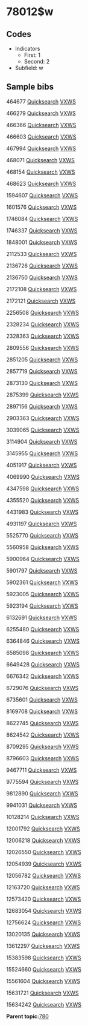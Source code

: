 # 78012$w

## Codes

-   Indicators
    -   First: 1
    -   Second: 2
-   Subfield: w

## Sample bibs

464677 [Quicksearch](https://search.library.yale.edu/catalog/464677) [VXWS](http://prodorbis.library.yale.edu:7014/vxws/GetHoldingsService?bibId=464677)

466279 [Quicksearch](https://search.library.yale.edu/catalog/466279) [VXWS](http://prodorbis.library.yale.edu:7014/vxws/GetHoldingsService?bibId=466279)

466366 [Quicksearch](https://search.library.yale.edu/catalog/466366) [VXWS](http://prodorbis.library.yale.edu:7014/vxws/GetHoldingsService?bibId=466366)

466603 [Quicksearch](https://search.library.yale.edu/catalog/466603) [VXWS](http://prodorbis.library.yale.edu:7014/vxws/GetHoldingsService?bibId=466603)

467994 [Quicksearch](https://search.library.yale.edu/catalog/467994) [VXWS](http://prodorbis.library.yale.edu:7014/vxws/GetHoldingsService?bibId=467994)

468071 [Quicksearch](https://search.library.yale.edu/catalog/468071) [VXWS](http://prodorbis.library.yale.edu:7014/vxws/GetHoldingsService?bibId=468071)

468154 [Quicksearch](https://search.library.yale.edu/catalog/468154) [VXWS](http://prodorbis.library.yale.edu:7014/vxws/GetHoldingsService?bibId=468154)

468623 [Quicksearch](https://search.library.yale.edu/catalog/468623) [VXWS](http://prodorbis.library.yale.edu:7014/vxws/GetHoldingsService?bibId=468623)

1594607 [Quicksearch](https://search.library.yale.edu/catalog/1594607) [VXWS](http://prodorbis.library.yale.edu:7014/vxws/GetHoldingsService?bibId=1594607)

1601576 [Quicksearch](https://search.library.yale.edu/catalog/1601576) [VXWS](http://prodorbis.library.yale.edu:7014/vxws/GetHoldingsService?bibId=1601576)

1746084 [Quicksearch](https://search.library.yale.edu/catalog/1746084) [VXWS](http://prodorbis.library.yale.edu:7014/vxws/GetHoldingsService?bibId=1746084)

1746337 [Quicksearch](https://search.library.yale.edu/catalog/1746337) [VXWS](http://prodorbis.library.yale.edu:7014/vxws/GetHoldingsService?bibId=1746337)

1848001 [Quicksearch](https://search.library.yale.edu/catalog/1848001) [VXWS](http://prodorbis.library.yale.edu:7014/vxws/GetHoldingsService?bibId=1848001)

2112533 [Quicksearch](https://search.library.yale.edu/catalog/2112533) [VXWS](http://prodorbis.library.yale.edu:7014/vxws/GetHoldingsService?bibId=2112533)

2136726 [Quicksearch](https://search.library.yale.edu/catalog/2136726) [VXWS](http://prodorbis.library.yale.edu:7014/vxws/GetHoldingsService?bibId=2136726)

2136750 [Quicksearch](https://search.library.yale.edu/catalog/2136750) [VXWS](http://prodorbis.library.yale.edu:7014/vxws/GetHoldingsService?bibId=2136750)

2172108 [Quicksearch](https://search.library.yale.edu/catalog/2172108) [VXWS](http://prodorbis.library.yale.edu:7014/vxws/GetHoldingsService?bibId=2172108)

2172121 [Quicksearch](https://search.library.yale.edu/catalog/2172121) [VXWS](http://prodorbis.library.yale.edu:7014/vxws/GetHoldingsService?bibId=2172121)

2256508 [Quicksearch](https://search.library.yale.edu/catalog/2256508) [VXWS](http://prodorbis.library.yale.edu:7014/vxws/GetHoldingsService?bibId=2256508)

2328234 [Quicksearch](https://search.library.yale.edu/catalog/2328234) [VXWS](http://prodorbis.library.yale.edu:7014/vxws/GetHoldingsService?bibId=2328234)

2328363 [Quicksearch](https://search.library.yale.edu/catalog/2328363) [VXWS](http://prodorbis.library.yale.edu:7014/vxws/GetHoldingsService?bibId=2328363)

2809556 [Quicksearch](https://search.library.yale.edu/catalog/2809556) [VXWS](http://prodorbis.library.yale.edu:7014/vxws/GetHoldingsService?bibId=2809556)

2851205 [Quicksearch](https://search.library.yale.edu/catalog/2851205) [VXWS](http://prodorbis.library.yale.edu:7014/vxws/GetHoldingsService?bibId=2851205)

2857719 [Quicksearch](https://search.library.yale.edu/catalog/2857719) [VXWS](http://prodorbis.library.yale.edu:7014/vxws/GetHoldingsService?bibId=2857719)

2873130 [Quicksearch](https://search.library.yale.edu/catalog/2873130) [VXWS](http://prodorbis.library.yale.edu:7014/vxws/GetHoldingsService?bibId=2873130)

2875399 [Quicksearch](https://search.library.yale.edu/catalog/2875399) [VXWS](http://prodorbis.library.yale.edu:7014/vxws/GetHoldingsService?bibId=2875399)

2897156 [Quicksearch](https://search.library.yale.edu/catalog/2897156) [VXWS](http://prodorbis.library.yale.edu:7014/vxws/GetHoldingsService?bibId=2897156)

2903363 [Quicksearch](https://search.library.yale.edu/catalog/2903363) [VXWS](http://prodorbis.library.yale.edu:7014/vxws/GetHoldingsService?bibId=2903363)

3039065 [Quicksearch](https://search.library.yale.edu/catalog/3039065) [VXWS](http://prodorbis.library.yale.edu:7014/vxws/GetHoldingsService?bibId=3039065)

3114904 [Quicksearch](https://search.library.yale.edu/catalog/3114904) [VXWS](http://prodorbis.library.yale.edu:7014/vxws/GetHoldingsService?bibId=3114904)

3145955 [Quicksearch](https://search.library.yale.edu/catalog/3145955) [VXWS](http://prodorbis.library.yale.edu:7014/vxws/GetHoldingsService?bibId=3145955)

4051917 [Quicksearch](https://search.library.yale.edu/catalog/4051917) [VXWS](http://prodorbis.library.yale.edu:7014/vxws/GetHoldingsService?bibId=4051917)

4069990 [Quicksearch](https://search.library.yale.edu/catalog/4069990) [VXWS](http://prodorbis.library.yale.edu:7014/vxws/GetHoldingsService?bibId=4069990)

4347598 [Quicksearch](https://search.library.yale.edu/catalog/4347598) [VXWS](http://prodorbis.library.yale.edu:7014/vxws/GetHoldingsService?bibId=4347598)

4355520 [Quicksearch](https://search.library.yale.edu/catalog/4355520) [VXWS](http://prodorbis.library.yale.edu:7014/vxws/GetHoldingsService?bibId=4355520)

4431983 [Quicksearch](https://search.library.yale.edu/catalog/4431983) [VXWS](http://prodorbis.library.yale.edu:7014/vxws/GetHoldingsService?bibId=4431983)

4931197 [Quicksearch](https://search.library.yale.edu/catalog/4931197) [VXWS](http://prodorbis.library.yale.edu:7014/vxws/GetHoldingsService?bibId=4931197)

5525770 [Quicksearch](https://search.library.yale.edu/catalog/5525770) [VXWS](http://prodorbis.library.yale.edu:7014/vxws/GetHoldingsService?bibId=5525770)

5560958 [Quicksearch](https://search.library.yale.edu/catalog/5560958) [VXWS](http://prodorbis.library.yale.edu:7014/vxws/GetHoldingsService?bibId=5560958)

5900964 [Quicksearch](https://search.library.yale.edu/catalog/5900964) [VXWS](http://prodorbis.library.yale.edu:7014/vxws/GetHoldingsService?bibId=5900964)

5901797 [Quicksearch](https://search.library.yale.edu/catalog/5901797) [VXWS](http://prodorbis.library.yale.edu:7014/vxws/GetHoldingsService?bibId=5901797)

5902361 [Quicksearch](https://search.library.yale.edu/catalog/5902361) [VXWS](http://prodorbis.library.yale.edu:7014/vxws/GetHoldingsService?bibId=5902361)

5923005 [Quicksearch](https://search.library.yale.edu/catalog/5923005) [VXWS](http://prodorbis.library.yale.edu:7014/vxws/GetHoldingsService?bibId=5923005)

5923194 [Quicksearch](https://search.library.yale.edu/catalog/5923194) [VXWS](http://prodorbis.library.yale.edu:7014/vxws/GetHoldingsService?bibId=5923194)

6132691 [Quicksearch](https://search.library.yale.edu/catalog/6132691) [VXWS](http://prodorbis.library.yale.edu:7014/vxws/GetHoldingsService?bibId=6132691)

6255480 [Quicksearch](https://search.library.yale.edu/catalog/6255480) [VXWS](http://prodorbis.library.yale.edu:7014/vxws/GetHoldingsService?bibId=6255480)

6364846 [Quicksearch](https://search.library.yale.edu/catalog/6364846) [VXWS](http://prodorbis.library.yale.edu:7014/vxws/GetHoldingsService?bibId=6364846)

6585098 [Quicksearch](https://search.library.yale.edu/catalog/6585098) [VXWS](http://prodorbis.library.yale.edu:7014/vxws/GetHoldingsService?bibId=6585098)

6649428 [Quicksearch](https://search.library.yale.edu/catalog/6649428) [VXWS](http://prodorbis.library.yale.edu:7014/vxws/GetHoldingsService?bibId=6649428)

6676342 [Quicksearch](https://search.library.yale.edu/catalog/6676342) [VXWS](http://prodorbis.library.yale.edu:7014/vxws/GetHoldingsService?bibId=6676342)

6729076 [Quicksearch](https://search.library.yale.edu/catalog/6729076) [VXWS](http://prodorbis.library.yale.edu:7014/vxws/GetHoldingsService?bibId=6729076)

6735601 [Quicksearch](https://search.library.yale.edu/catalog/6735601) [VXWS](http://prodorbis.library.yale.edu:7014/vxws/GetHoldingsService?bibId=6735601)

8169708 [Quicksearch](https://search.library.yale.edu/catalog/8169708) [VXWS](http://prodorbis.library.yale.edu:7014/vxws/GetHoldingsService?bibId=8169708)

8622745 [Quicksearch](https://search.library.yale.edu/catalog/8622745) [VXWS](http://prodorbis.library.yale.edu:7014/vxws/GetHoldingsService?bibId=8622745)

8624542 [Quicksearch](https://search.library.yale.edu/catalog/8624542) [VXWS](http://prodorbis.library.yale.edu:7014/vxws/GetHoldingsService?bibId=8624542)

8709295 [Quicksearch](https://search.library.yale.edu/catalog/8709295) [VXWS](http://prodorbis.library.yale.edu:7014/vxws/GetHoldingsService?bibId=8709295)

8796603 [Quicksearch](https://search.library.yale.edu/catalog/8796603) [VXWS](http://prodorbis.library.yale.edu:7014/vxws/GetHoldingsService?bibId=8796603)

9467711 [Quicksearch](https://search.library.yale.edu/catalog/9467711) [VXWS](http://prodorbis.library.yale.edu:7014/vxws/GetHoldingsService?bibId=9467711)

9775594 [Quicksearch](https://search.library.yale.edu/catalog/9775594) [VXWS](http://prodorbis.library.yale.edu:7014/vxws/GetHoldingsService?bibId=9775594)

9812890 [Quicksearch](https://search.library.yale.edu/catalog/9812890) [VXWS](http://prodorbis.library.yale.edu:7014/vxws/GetHoldingsService?bibId=9812890)

9941031 [Quicksearch](https://search.library.yale.edu/catalog/9941031) [VXWS](http://prodorbis.library.yale.edu:7014/vxws/GetHoldingsService?bibId=9941031)

10128214 [Quicksearch](https://search.library.yale.edu/catalog/10128214) [VXWS](http://prodorbis.library.yale.edu:7014/vxws/GetHoldingsService?bibId=10128214)

12001792 [Quicksearch](https://search.library.yale.edu/catalog/12001792) [VXWS](http://prodorbis.library.yale.edu:7014/vxws/GetHoldingsService?bibId=12001792)

12006218 [Quicksearch](https://search.library.yale.edu/catalog/12006218) [VXWS](http://prodorbis.library.yale.edu:7014/vxws/GetHoldingsService?bibId=12006218)

12026550 [Quicksearch](https://search.library.yale.edu/catalog/12026550) [VXWS](http://prodorbis.library.yale.edu:7014/vxws/GetHoldingsService?bibId=12026550)

12054939 [Quicksearch](https://search.library.yale.edu/catalog/12054939) [VXWS](http://prodorbis.library.yale.edu:7014/vxws/GetHoldingsService?bibId=12054939)

12056782 [Quicksearch](https://search.library.yale.edu/catalog/12056782) [VXWS](http://prodorbis.library.yale.edu:7014/vxws/GetHoldingsService?bibId=12056782)

12163720 [Quicksearch](https://search.library.yale.edu/catalog/12163720) [VXWS](http://prodorbis.library.yale.edu:7014/vxws/GetHoldingsService?bibId=12163720)

12573420 [Quicksearch](https://search.library.yale.edu/catalog/12573420) [VXWS](http://prodorbis.library.yale.edu:7014/vxws/GetHoldingsService?bibId=12573420)

12683054 [Quicksearch](https://search.library.yale.edu/catalog/12683054) [VXWS](http://prodorbis.library.yale.edu:7014/vxws/GetHoldingsService?bibId=12683054)

12756624 [Quicksearch](https://search.library.yale.edu/catalog/12756624) [VXWS](http://prodorbis.library.yale.edu:7014/vxws/GetHoldingsService?bibId=12756624)

13020135 [Quicksearch](https://search.library.yale.edu/catalog/13020135) [VXWS](http://prodorbis.library.yale.edu:7014/vxws/GetHoldingsService?bibId=13020135)

13612297 [Quicksearch](https://search.library.yale.edu/catalog/13612297) [VXWS](http://prodorbis.library.yale.edu:7014/vxws/GetHoldingsService?bibId=13612297)

15383598 [Quicksearch](https://search.library.yale.edu/catalog/15383598) [VXWS](http://prodorbis.library.yale.edu:7014/vxws/GetHoldingsService?bibId=15383598)

15524660 [Quicksearch](https://search.library.yale.edu/catalog/15524660) [VXWS](http://prodorbis.library.yale.edu:7014/vxws/GetHoldingsService?bibId=15524660)

15561604 [Quicksearch](https://search.library.yale.edu/catalog/15561604) [VXWS](http://prodorbis.library.yale.edu:7014/vxws/GetHoldingsService?bibId=15561604)

15631721 [Quicksearch](https://search.library.yale.edu/catalog/15631721) [VXWS](http://prodorbis.library.yale.edu:7014/vxws/GetHoldingsService?bibId=15631721)

15634242 [Quicksearch](https://search.library.yale.edu/catalog/15634242) [VXWS](http://prodorbis.library.yale.edu:7014/vxws/GetHoldingsService?bibId=15634242)

**Parent topic:**[780](../../tags/780/780.md)

